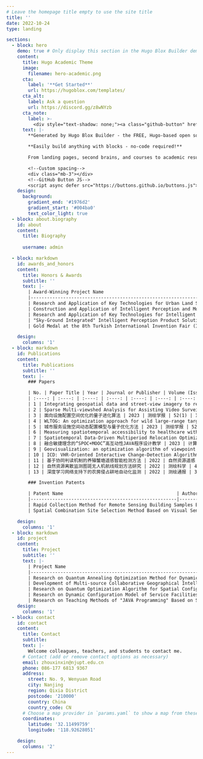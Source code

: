 ```yaml
---
# Leave the homepage title empty to use the site title
title: ''
date: 2022-10-24
type: landing

sections:
  - block: hero
    demo: true # Only display this section in the Hugo Blox Builder demo site
    content:
      title: Hugo Academic Theme
      image:
        filename: hero-academic.png
      cta:
        label: '**Get Started**'
        url: https://hugoblox.com/templates/
      cta_alt:
        label: Ask a question
        url: https://discord.gg/z8wNYzb
      cta_note:
        label: >-
          <div style="text-shadow: none;"><a class="github-button" href="https://github.com/HugoBlox/hugo-blox-builder" data-icon="octicon-star" data-size="large" data-show-count="true" aria-label="Star">Star Hugo Blox Builder</a></div><div style="text-shadow: none;"><a class="github-button" href="https://github.com/HugoBlox/theme-academic-cv" data-icon="octicon-star" data-size="large" data-show-count="true" aria-label="Star">Star the Academic template</a></div>
      text: |-
        **Generated by Hugo Blox Builder - the FREE, Hugo-based open source website builder trusted by 500,000+ sites.**

        **Easily build anything with blocks - no-code required!**

        From landing pages, second brains, and courses to academic resumés, conferences, and tech blogs.

        <!--Custom spacing-->
        <div class="mb-3"></div>
        <!--GitHub Button JS-->
        <script async defer src="https://buttons.github.io/buttons.js"></script>
    design:
      background:
        gradient_end: '#1976d2'
        gradient_start: '#004ba0'
        text_color_light: true
  - block: about.biography
    id: about
    content:
      title: Biography
     
      username: admin

  - block: markdown
    id: awards_and_honors
    content:
      title: Honors & Awards
      subtitle: ''
      text: |-
        | Award-Winning Project Name                                   | Award Category and Level     | Awarding Organization        | Award Year | My Ranking |
        |--------------------------------------------------------------|------------------------------|------------------------------|------------|------------|
        | Research and Application of Key Technologies for Urban Land Spatial Basic Information Platform | First Prize in Geospatial Science and Technology Progress | China Association for Geospatial Information Society | 2022       | 5          |
        | Construction and Application of Intelligent Perception and Monitoring Management Platform for Natural Resources Based on 5G UAVs | First Prize in Science and Technology | Jiangsu Provincial Land Society | 2022       | 4          |
        | Research and Application of Key Technologies for Intelligent Comprehensive Service Platform for Natural Resources Monitoring and Supervision | Second Prize in Science and Technology Progress | Jiangsu Society of Surveying, Mapping, and Geoinformation | 2022       | 6          |
        | "Sky-Ground Integrated" Intelligent Perception Product Solutions for Natural Resources | Science and Technology Award | Jiangsu Artificial Intelligence Society | 2021       | 3          |
        | Gold Medal at the 8th Turkish International Invention Fair (ISIF23) | Gold Medal at Turkish International Invention Fair | Turkish Patent and Trademark Office | 2023       | 3          |

    design:
      columns: '1'
  - block: markdown
    id: Publications
    content:
      title: Publications
      subtitle: ''
      text: |-
        ### Papers

        | No. | Paper Title | Year | Journal or Publisher | Volume (Issue) | Page | Author Rank |
        | :----: | :----: | :----: | :----: | :----: | :----: | :----: |
        | 1 | Integrating geospatial data and street-view imagery to reconstruct large-scale 3D urban building models | 2024 | Transactions in GIS | - | - | Corr. Author |
        | 2 | Sparse Multi-viewshed Analysis for Assisting Video Surveillance Network Location Optimization | 2024 | TCCT Conference | - | - | 1 |
        | 3 | 面向设施配置空间优化的量子进化算法 | 2023 | 测绘学报 | 52(1) | 142-154 | 1 |
        | 4 | WLTOG: An optimization approach for wild large-range target omnidirectional geolocation based on monocular PTZ camera | 2022 | Transactions in GIS | 26(7) | 2975-3002 | 1 |
        | 5 | 城市服务设施空间动态配置模型与量子优化方法 | 2023 | 测绘学报 | 52(2) | 344-344 | 1 |
        | 6 | Measuring spatiotemporal accessibility to healthcare with multimodal transport modes in the dynamic traffic environment | 2023 | Open Geosciences | 15(1) | - | 1 |
        | 7 | Spatiotemporal Data-Driven Multiperiod Relocation Optimization of Emergency Medical Services: Maximum Equality Objective | 2023 | ISPRS International Journal of Geo-Information | 12(7) | 269- | 1 |
        | 8 | 融合敏捷理念的“SPOC+MOOC”高互动性JAVA程序设计教学 | 2023 | 计算机教育 | 08 | 106-111 | 1 |
        | 9 | Geovisualization: an optimization algorithm of viewpoint generation for 3D cadastral property units | 2023 | Journal of Geographical Systems | 26(1) | 91-116 | 2 |
        | 10 | ICD: VHR-Oriented Interactive Change-Detection Algorithm | 2022 | ISPRS International Journal of Geo-Information | 11(10) | 503- | 2 |
        | 11 | 基于协同判读机制的养殖蟹塘遥感智能检测方法 | 2022 | 自然资源遥感 | 35(3) | 1-10 | 2 |
        | 12 | 自然资源离散监测图斑无人机航线规划方法研究 | 2022 | 测绘科学 | 47(11) | 121-129 | 2 |
        | 13 | 深度学习网络支持下的农房侵占耕地自动化监测 | 2022 | 测绘通报 | 3 | 47- | 2 |

        ### Invention Patents

        | Patent Name                                          | Authorized Patent Number | Year | Authorized Country or Region | My Ranking | Economic Benefit (10,000 CNY) |
        |------------------------------------------------------|--------------------------|------|-----------------------------|------------|------------------------------|
        | Rapid Collection Method for Remote Sensing Building Samples Based on Self-Closing Orthogonal Polygons | CN 116912446 B           | 2023 | China                       | 1          | 0                            |
        | Spatial Combination Site Selection Method Based on Visual Sensor Network | CN 116894400 B           | 2023 | China                       | 1          | 0                            |

    design:
      columns: '1'
  - block: markdown
    id: project
    content:
      title: Project
      subtitle: ''
      text: |-
        | Project Name                                                 | Contract Start Date | Contract End Date | My Ranking | Project Source                                   |
        |--------------------------------------------------------------|---------------------|-------------------|------------|--------------------------------------------------|
        | Research on Quantum Annealing Optimization Method for Dynamic Configuration of Service Facilities under Geospatial Constraints | 2023-01             | 2025-12           | 1          | National Natural Science Foundation of China Youth Science Fund |
        | Development of Multi-source Collaborative Geographical Intelligent Perception and Monitoring Technology | 2022-06             | 2023-12           | 1          | Jiangsu Province Industry-University-Research Collaboration Project |
        | Research on Quantum Optimization Algorithm for Spatial Configuration of Service Facilities Driven by Mobile Data | 2021-05             | 2022-12           | 1          | Development Fund Project of Key Laboratory of Virtual Geographic Environment, Ministry of Education |
        | Research on Dynamic Configuration Model of Service Facilities and Its Quantum Annealing Optimization Method | 2022-07             | 2024-06           | 1          | General Program of Basic Scientific (Natural Science) Research in Higher Education Institutions of Jiangsu Province |
        | Research on Teaching Methods of "JAVA Programming" Based on SCRUM/MOOC/SPOC | 2022-12             | 2023-12           | 1          | University-level Teaching Reform Project of Nanjing University of Posts and Telecommunications |
    design:
      columns: '1'
  - block: contact
    id: contact
    content:
      title: Contact
      subtitle:
      text: |-
        Welcome colleagues, teachers, and students to contact me.
      # Contact (add or remove contact options as necessary)
      email: zhouxinxin@njupt.edu.cn
      phone: 086-177 6813 9367
      address:
        street: No. 9, Wenyuan Road
        city: Nanjing
        region: Qixia District
        postcode: '210000'
        country: China
        country_code: CN
      # Choose a map provider in `params.yaml` to show a map from these coordinates
      coordinates:
        latitude: '32.11499759'
        longitude: '118.92628051'  

    design:
      columns: '2'
---
```

